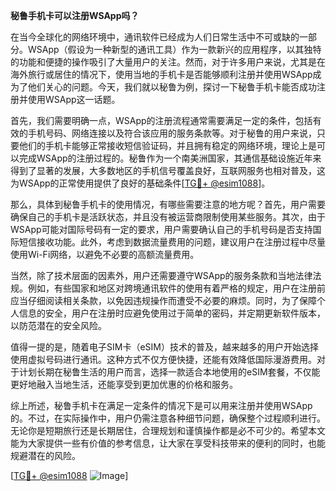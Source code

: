 **秘鲁手机卡可以注册WSApp吗？**

在当今全球化的网络环境中，通讯软件已经成为人们日常生活中不可或缺的一部分。WSApp（假设为一种新型的通讯工具）作为一款新兴的应用程序，以其独特的功能和便捷的操作吸引了大量用户的关注。然而，对于许多用户来说，尤其是在海外旅行或居住的情况下，使用当地的手机卡是否能够顺利注册并使用WSApp成为了他们关心的问题。今天，我们就以秘鲁为例，探讨一下秘鲁手机卡能否成功注册并使用WSApp这一话题。

首先，我们需要明确一点，WSApp的注册流程通常需要满足一定的条件，包括有效的手机号码、网络连接以及符合该应用的服务条款等。对于秘鲁的用户来说，只要他们的手机卡能够正常接收短信验证码，并且拥有稳定的网络环境，理论上是可以完成WSApp的注册过程的。秘鲁作为一个南美洲国家，其通信基础设施近年来得到了显著的发展，大多数地区的手机信号覆盖良好，互联网服务也相对普及，这为WSApp的正常使用提供了良好的基础条件[[TG💪+ @esim1088](https://t.me/s/esim1088)]。

那么，具体到秘鲁手机卡的使用情况，有哪些需要注意的地方呢？首先，用户需要确保自己的手机卡是活跃状态，并且没有被运营商限制使用某些服务。其次，由于WSApp可能对国际号码有一定的要求，用户需要确认自己的手机号码是否支持国际短信接收功能。此外，考虑到数据流量费用的问题，建议用户在注册过程中尽量使用Wi-Fi网络，以避免不必要的高额流量费用。

当然，除了技术层面的因素外，用户还需要遵守WSApp的服务条款和当地法律法规。例如，有些国家和地区对跨境通讯软件的使用有着严格的规定，用户在注册前应当仔细阅读相关条款，以免因违规操作而遭受不必要的麻烦。同时，为了保障个人信息的安全，用户在注册时应避免使用过于简单的密码，并定期更新软件版本，以防范潜在的安全风险。

值得一提的是，随着电子SIM卡（eSIM）技术的普及，越来越多的用户开始选择使用虚拟号码进行通讯。这种方式不仅方便快捷，还能有效降低国际漫游费用。对于计划长期在秘鲁生活的用户而言，选择一款适合本地使用的eSIM套餐，不仅能更好地融入当地生活，还能享受到更加优惠的价格和服务。

综上所述，秘鲁手机卡在满足一定条件的情况下是可以用来注册并使用WSApp的。不过，在实际操作中，用户仍需注意各种细节问题，确保整个过程顺利进行。无论你是短期旅行还是长期居住，合理规划和谨慎操作都是必不可少的。希望本文能为大家提供一些有价值的参考信息，让大家在享受科技带来的便利的同时，也能规避潜在的风险。

[[TG💪+ @esim1088](https://t.me/s/esim1088) ![Image](https://i.postimg.cc/4NQfJmqS/Snipaste-2025-05-13-00-14-12.png)]